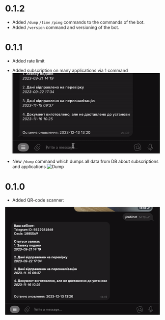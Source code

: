 # 0.1.2
- Added `/dump` `/time` `/ping` commands to the commands of the bot.
- Added `/version` command and versioning of the bot.
# 0.1.1
- Added rate limit
- Added subscription on many applications via 1 command
![Subscriptions](assets/many_subs.gif)

- New `/dump` command which dumps all data from DB about subscriptions and applications
![Dump](assets/dump.gif)

# 0.1.0
- Added QR-code scanner:

![QR-code scanner](assets/qr_scanner.gif)
